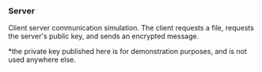 ### Server
Client server communication simulation.
The client requests a file, requests the server's public key, and sends an encrypted message.

*the private key published here is for demonstration purposes, and is not used anywhere else.